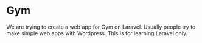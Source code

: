 # Gym
We are trying to create a web app for Gym on Laravel. Usually people try to make simple web apps with Wordpress. This is for learning Laravel only.
